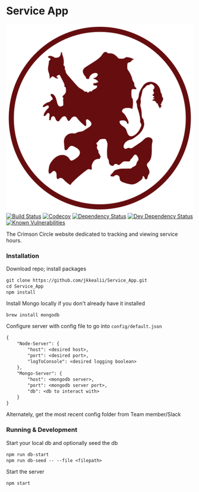 # Service App
[![LMU Crimson Circle][crimson-img]][crimson-url]
[![Build Status][travis-img]][travis-url]
[![Codecov][codecov-img]][codecov-url]
[![Dependency Status][dependency-img]][dependency-url]
[![Dev Dependency Status][dev-dependency-img]][dev-dependency-url]
[![Known Vulnerabilities][snyk-img]][snyk-url]

The Crimson Circle website dedicated to tracking and viewing service hours.

### Installation

Download repo; install packages
```
git clone https://github.com/jkkealii/Service_App.git
cd Service_App
npm install
```

Install Mongo locally if you don't already have it installed
```
brew install mongodb
```

Configure server with config file to go into `config/default.json`
```
{
    "Node-Server": {
        "host": <desired host>,
        "port": <desired port>,
        "logToConsole": <desired logging boolean>
    },
    "Mongo-Server": {
        "host": <mongodb server>,
        "port": <mongodb server port>,
        "db": <db to interact with>
    }
}
```
Alternately, get the most recent config folder from Team member/Slack

### Running & Development

Start your local db and optionally seed the db
```
npm run db-start
npm run db-seed -- --file <filepath>
```

Start the server
```
npm start
```

[crimson-img]: resources/large-crimson-logo.png
[crimson-url]: https://github.com/jkealii/Service_App

[travis-img]: https://travis-ci.org/jkkealii/Service_App.svg?branch=master
[travis-url]: https://travis-ci.org/jkkealii/Service_App

[codecov-img]: https://codecov.io/gh/jkkealii/Service_App/branch/master/graph/badge.svg
[codecov-url]: https://codecov.io/gh/jkkealii/Service_App

[dependency-img]: https://david-dm.org/jkkealii/Service_App.svg
[dependency-url]: https://david-dm.org/jkkealii/Service_App

[dev-dependency-img]: https://david-dm.org/jkkealii/Service_App/dev-status.svg
[dev-dependency-url]: https://david-dm.org/jkkealii/Service_App?type=dev

[snyk-img]: https://snyk.io/test/github/jkkealii/Service_App.git/badge.svg
[snyk-url]: https://snyk.io/test/github/jkkealii/Service_App.git

